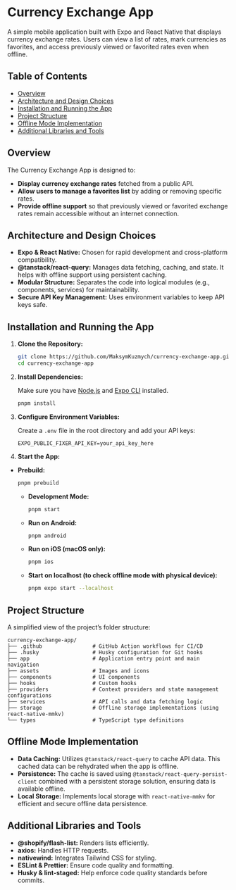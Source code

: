 # Currency Exchange App

A simple mobile application built with Expo and React Native that displays currency exchange rates. Users can view a list of rates, mark currencies as favorites, and access previously viewed or favorited rates even when offline.

## Table of Contents

- [Overview](#overview)
- [Architecture and Design Choices](#architecture-and-design-choices)
- [Installation and Running the App](#installation-and-running-the-app)
- [Project Structure](#project-structure)
- [Offline Mode Implementation](#offline-mode-implementation)
- [Additional Libraries and Tools](#additional-libraries-and-tools)

## Overview

The Currency Exchange App is designed to:

- **Display currency exchange rates** fetched from a public API.
- **Allow users to manage a favorites list** by adding or removing specific rates.
- **Provide offline support** so that previously viewed or favorited exchange rates remain accessible without an internet connection.

## Architecture and Design Choices

- **Expo & React Native:** Chosen for rapid development and cross-platform compatibility.
- **@tanstack/react-query:** Manages data fetching, caching, and state. It helps with offline support using persistent caching.
- **Modular Structure:** Separates the code into logical modules (e.g., components, services) for maintainability.
- **Secure API Key Management:** Uses environment variables to keep API keys safe.

## Installation and Running the App

1. **Clone the Repository:**

   ```bash
   git clone https://github.com/MaksymKuzmych/currency-exchange-app.git
   cd currency-exchange-app
   ```

2. **Install Dependencies:**

   Make sure you have [Node.js](https://nodejs.org/) and [Expo CLI](https://docs.expo.dev/get-started/installation/) installed.

   ```bash
   pnpm install
   ```

3. **Configure Environment Variables:**

   Create a `.env` file in the root directory and add your API keys:

   ```env
   EXPO_PUBLIC_FIXER_API_KEY=your_api_key_here
   ```

4. **Start the App:**

- **Prebuild:**

  ```bash
  pnpm prebuild
  ```

  - **Development Mode:**

    ```bash
    pnpm start
    ```

  - **Run on Android:**

    ```bash
    pnpm android
    ```

  - **Run on iOS (macOS only):**

    ```bash
    pnpm ios
    ```

  - **Start on localhost (to check offline mode with physical device):**

    ```bash
    pnpm expo start --localhost
    ```

## Project Structure

A simplified view of the project’s folder structure:

```
currency-exchange-app/
├── .github                # GitHub Action workflows for CI/CD
├── .husky                 # Husky configuration for Git hooks
├── app                    # Application entry point and main navigation
├── assets                 # Images and icons
├── components             # UI components
├── hooks                  # Custom hooks
├── providers              # Context providers and state management configurations
├── services               # API calls and data fetching logic
├── storage                # Offline storage implementations (using react-native-mmkv)
└── types                  # TypeScript type definitions
```

## Offline Mode Implementation

- **Data Caching:** Utilizes `@tanstack/react-query` to cache API data. This cached data can be rehydrated when the app is offline.
- **Persistence:** The cache is saved using `@tanstack/react-query-persist-client` combined with a persistent storage solution, ensuring data is available offline.
- **Local Storage:** Implements local storage with `react-native-mmkv` for efficient and secure offline data persistence.

## Additional Libraries and Tools

- **@shopify/flash-list:** Renders lists efficiently.
- **axios:** Handles HTTP requests.
- **nativewind:** Integrates Tailwind CSS for styling.
- **ESLint & Prettier:** Ensure code quality and formatting.
- **Husky & lint-staged:** Help enforce code quality standards before commits.
